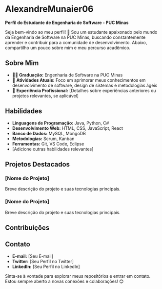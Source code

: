 # AlexandreMunaier06
**Perfil do Estudante de Engenharia de Software - PUC Minas**

Seja bem-vindo ao meu perfil! 👋 Sou um estudante apaixonado pelo mundo da Engenharia de Software na PUC Minas, buscando constantemente aprender e contribuir para a comunidade de desenvolvimento. Abaixo, compartilho um pouco sobre mim e meu percurso acadêmico.

## Sobre Mim
- 👨‍🎓 **Graduação:** Engenharia de Software na PUC Minas
- 🌱 **Atividades Atuais:** Foco em aprimorar meus conhecimentos em desenvolvimento de software, design de sistemas e metodologias ágeis
- 💼 **Experiência Profissional:** [Detalhes sobre experiências anteriores ou projetos relevantes, se aplicável]

## Habilidades
- **Linguagens de Programação:** Java, Python, C#
- **Desenvolvimento Web:** HTML, CSS, JavaScript, React
- **Banco de Dados:** MySQL, MongoDB
- **Metodologias:** Scrum, Kanban
- **Ferramentas:** Git, VS Code, Eclipse
- [Adicione outras habilidades relevantes]

## Projetos Destacados
### [Nome do Projeto]
Breve descrição do projeto e suas tecnologias principais.

### [Nome do Projeto]
Breve descrição do projeto e suas tecnologias principais.

## Contribuições

## Contato
- **E-mail:** [Seu E-mail]
- **Twitter:** [Seu Perfil no Twitter]
- **LinkedIn:** [Seu Perfil no LinkedIn]

Sinta-se à vontade para explorar meus repositórios e entrar em contato. Estou sempre aberto a novas conexões e colaborações! 😊
